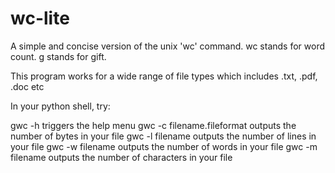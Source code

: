 # wc-lite
A simple and concise version of the unix 'wc' command. 
wc stands for word count. g stands for gift.

This program works for a wide range of file types which includes .txt, .pdf, .doc etc 

In your python shell, try:

gwc -h triggers the help menu
gwc -c filename.fileformat outputs the number of bytes in your file
gwc -l filename outputs the number of lines in your file
gwc -w filename outputs the number of words in your file
gwc -m filename outputs the number of characters in your file